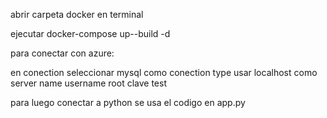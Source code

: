 abrir carpeta docker en terminal

ejecutar docker-compose up--build -d

para conectar con azure:

 en conection seleccionar mysql como conection type
 usar localhost como server name
 username root
 clave test

para luego conectar a python se usa el codigo en app.py